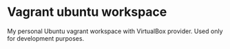 # Vagrant ubuntu workspace

My personal Ubuntu vagrant workspace with VirtualBox provider. Used only for development purposes.
